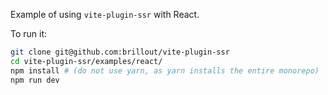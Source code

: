 Example of using `vite-plugin-ssr` with React.

To run it:

```bash
git clone git@github.com:brillout/vite-plugin-ssr
cd vite-plugin-ssr/examples/react/
npm install # (do not use yarn, as yarn installs the entire monorepo)
npm run dev
```
